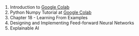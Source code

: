1. Introduction to [Google Colab](https://colab.research.google.com)
1. Python Numpy Tutorial at [Google Colab](https://colab.research.google.com/drive/1TOOqWylczZ3V6NkPhWiHmWb4sXbBLagg)
1. Chapter 18 - Learning From Examples
1. Designing and Implementing Feed-forward Neural Networks
1. Explainable AI
